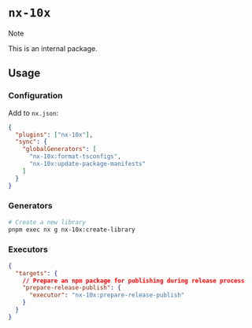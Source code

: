 # `nx-10x`

> [!NOTE]
> This is an internal package.

## Usage

### Configuration

Add to `nx.json`:

```json
{
  "plugins": ["nx-10x"],
  "sync": {
    "globalGenerators": [
      "nx-10x:format-tsconfigs",
      "nx-10x:update-package-manifests"
    ]
  }
}
```

### Generators

```bash
# Create a new library
pnpm exec nx g nx-10x:create-library
```

### Executors

```json
{
  "targets": {
    // Prepare an npm package for publishing during release process
    "prepare-release-publish": {
      "executor": "nx-10x:prepare-release-publish"
    }
  }
}
```
